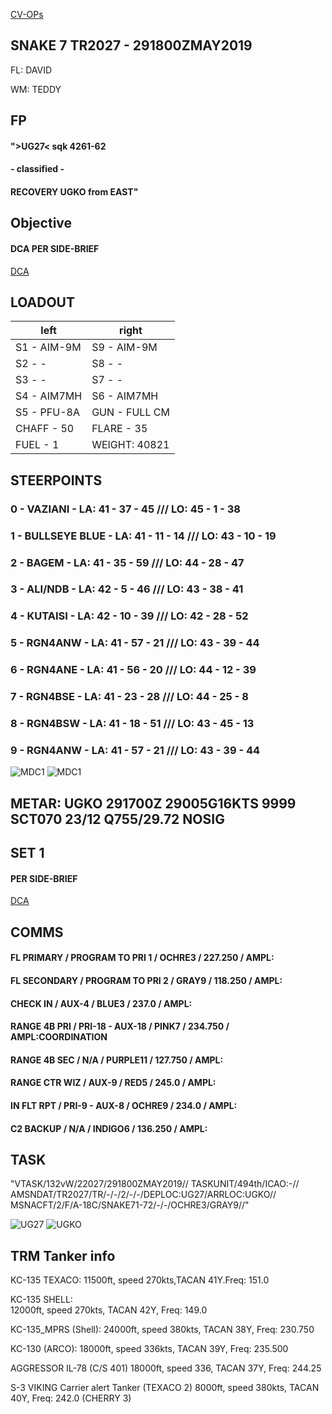 [CV-OPs](/CVOPS/cvops.md)

## SNAKE 7 TR2027 - 291800ZMAY2019

FL: DAVID

WM: TEDDY


## FP
#### ">UG27< sqk 4261-62
#### - classified - 
#### RECOVERY UGKO from EAST"					


## Objective
#### DCA PER SIDE-BRIEF
[DCA](/TRM/DCAOCA_RGN4B/)


## LOADOUT

left | right
----- | -----
S1 - AIM-9M | S9 - AIM-9M
S2 - - | S8 - -
S3 - - | S7 - -
S4 - AIM7MH | S6 - AIM7MH
S5 - PFU-8A | GUN - FULL CM
CHAFF - 50 | FLARE - 35
FUEL - 1 | WEIGHT: 40821


## STEERPOINTS

### 0 - VAZIANI - LA:  41 - 37 - 45 /// LO:  45 - 1 - 38
### 1 - BULLSEYE BLUE - LA:  41 - 11 - 14 /// LO:  43 - 10 - 19
### 2 - BAGEM - LA:  41 - 35 - 59 /// LO:  44 - 28 - 47
### 3 - ALI/NDB - LA:  42 - 5 - 46 /// LO:  43 - 38 - 41
### 4 - KUTAISI - LA:  42 - 10 - 39 /// LO:  42 - 28 - 52


### 5 - RGN4ANW - LA:  41 - 57 - 21 /// LO:  43 - 39 - 44
### 6 - RGN4ANE - LA:  41 - 56 - 20 /// LO:  44 - 12 - 39
### 7 - RGN4BSE - LA:  41 - 23 - 28 /// LO:  44 - 25 - 8
### 8 - RGN4BSW - LA:  41 - 18 - 51 /// LO:  43 - 45 - 13
### 9 - RGN4ANW - LA:  41 - 57 - 21 /// LO:  43 - 39 - 44


![MDC1](MDC10.PNG)
![MDC1](MDC20.PNG)

## METAR: UGKO 291700Z 29005G16KTS 9999 SCT070 23/12 Q755/29.72 NOSIG


## SET 1
#### PER SIDE-BRIEF
[DCA](/TRM/DCAOCA_RGN4B/)


## COMMS
#### FL PRIMARY / PROGRAM TO PRI 1 / OCHRE3 / 227.250 / AMPL:
#### FL SECONDARY / PROGRAM TO PRI 2 / GRAY9 / 118.250 / AMPL:
#### CHECK IN / AUX-4 / BLUE3 / 237.0 / AMPL:
#### RANGE 4B PRI / PRI-18 - AUX-18 / PINK7 / 234.750 / AMPL:COORDINATION
#### RANGE 4B SEC / N/A / PURPLE11 / 127.750 / AMPL:
#### RANGE CTR WIZ / AUX-9 / RED5 / 245.0 / AMPL:
#### IN FLT RPT / PRI-9 - AUX-8 / OCHRE9 / 234.0 / AMPL:
#### C2 BACKUP / N/A / INDIGO6 / 136.250 / AMPL:


## TASK
"VTASK/132vW/22027/291800ZMAY2019//
TASKUNIT/494th/ICAO:-//
AMSNDAT/TR2027/TR/-/-/2/-/-/DEPLOC:UG27/ARRLOC:UGKO//
MSNACFT/2/F/A-18C/SNAKE71-72/-/-/OCHRE3/GRAY9//"					
	

![UG27](/FLIPS/UG27_GND_INVERTED.png)
![UGKO](/FLIPS/UGKO_GND.png)


## TRM Tanker info
KC-135 TEXACO:
11500ft, speed 270kts,TACAN 41Y.Freq: 151.0

KC-135 SHELL:\
12000ft, speed 270kts, TACAN 42Y, Freq: 149.0

KC-135_MPRS (Shell):
24000ft, speed 380kts, TACAN 38Y, Freq: 230.750

KC-130 (ARCO):
18000ft, speed 336kts, TACAN 39Y, Freq: 235.500

AGGRESSOR IL-78 (C/S 401)
18000ft, speed 336, TACAN 37Y, Freq: 244.25

S-3 VIKING Carrier alert Tanker (TEXACO 2)
8000ft, speed 380kts, TACAN 40Y, Freq: 242.0 (CHERRY 3)
